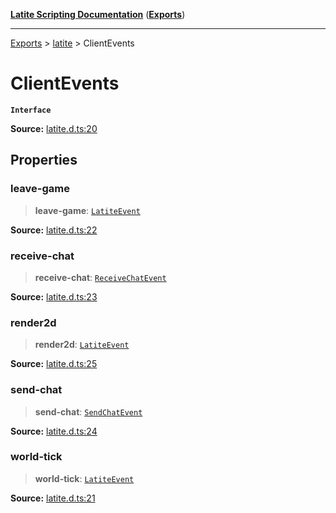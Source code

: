 [**Latite Scripting Documentation**](../../README.md) ([**Exports**](../../exports.md))

---

[Exports](../../exports.md) > [latite](../index.md) > ClientEvents

# ClientEvents

**`Interface`**

**Source:** [latite.d.ts:20](https://github.com/LatiteScripting/latitescripting.github.io/blob/0268f00/definitions/latite.d.ts#L20)

## Properties

### leave-game

> **leave-game**: [`LatiteEvent`](interface.LatiteEvent.md)

**Source:** [latite.d.ts:22](https://github.com/LatiteScripting/latitescripting.github.io/blob/0268f00/definitions/latite.d.ts#L22)

### receive-chat

> **receive-chat**: [`ReceiveChatEvent`](interface.ReceiveChatEvent.md)

**Source:** [latite.d.ts:23](https://github.com/LatiteScripting/latitescripting.github.io/blob/0268f00/definitions/latite.d.ts#L23)

### render2d

> **render2d**: [`LatiteEvent`](interface.LatiteEvent.md)

**Source:** [latite.d.ts:25](https://github.com/LatiteScripting/latitescripting.github.io/blob/0268f00/definitions/latite.d.ts#L25)

### send-chat

> **send-chat**: [`SendChatEvent`](interface.SendChatEvent.md)

**Source:** [latite.d.ts:24](https://github.com/LatiteScripting/latitescripting.github.io/blob/0268f00/definitions/latite.d.ts#L24)

### world-tick

> **world-tick**: [`LatiteEvent`](interface.LatiteEvent.md)

**Source:** [latite.d.ts:21](https://github.com/LatiteScripting/latitescripting.github.io/blob/0268f00/definitions/latite.d.ts#L21)
